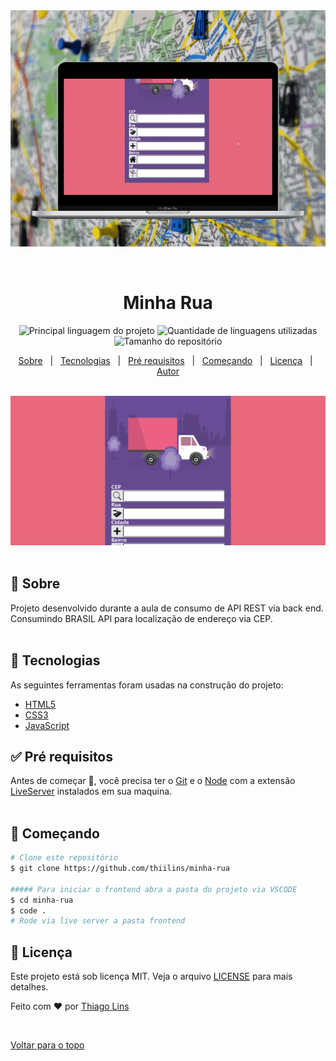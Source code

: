 <div align="center" id="top">
  <img src="./.github/preview.gif" alt="Minha Rua" />

&#xa0;

  <!-- <a href="https://minharua.netlify.com">Demo</a> -->
</div>

<h1 align="center">Minha Rua</h1>

<p align="center">
  <img alt="Principal linguagem do projeto" src="https://img.shields.io/github/languages/top/thiilins/minha-rua?style=for-the-badge&color=E9687D">

  <img alt="Quantidade de linguagens utilizadas" src="https://img.shields.io/github/languages/count/thiilins/minha-rua?style=for-the-badge&color=E9687D">

  <img alt="Tamanho do repositório" src="https://img.shields.io/github/repo-size/thiilins/minha-rua?style=for-the-badge&color=E9687D">

</p>

<p align="center">
  <a href="#dart-sobre">Sobre</a> &#xa0; |  &#xa0;
  <a href="#rocket-tecnologias">Tecnologias</a> &#xa0; | &#xa0;
  <a href="#white_check_mark-pré-requisitos">Pré requisitos</a> &#xa0; | &#xa0;
  <a href="#checkered_flag-começando">Começando</a> &#xa0; | &#xa0;
  <a href="#memo-licença">Licença</a> &#xa0; | &#xa0;
  <a href="https://github.com/thiilins" target="_blank">Autor</a>
</p>

<br>

 <img src="./.github/screenshot.png" alt="Minha Rua" />
<br>
<br>

## :dart: Sobre

Projeto desenvolvido durante a aula de consumo de API REST via back end. Consumindo BRASIL API para localização de endereço via CEP.
<br>
<br>

## :rocket: Tecnologias

As seguintes ferramentas foram usadas na construção do projeto:

- [HTML5]()
- [CSS3]()
- [JavaScript]()
  <br>

## :white_check_mark: Pré requisitos

Antes de começar :checkered_flag:, você precisa ter o [Git](https://git-scm.com) e o [Node](https://nodejs.org/en/) com a extensão [LiveServer](https://marketplace.visualstudio.com/items?itemName=ritwickdey.LiveServer) instalados em sua maquina.
<br>
<br>

## :checkered_flag: Começando

```bash
# Clone este repositório
$ git clone https://github.com/thiilins/minha-rua

##### Para iniciar o frontend abra a pasta do projeto via VSCODE
$ cd minha-rua
$ code .
# Rode via live server a pasta frontend

```

## :memo: Licença

Este projeto está sob licença MIT. Veja o arquivo [LICENSE](LICENSE.md) para mais detalhes.

Feito com :heart: por <a href="https://github.com/thiilins" target="_blank">Thiago Lins</a>

&#xa0;

<a href="#top">Voltar para o topo</a>
